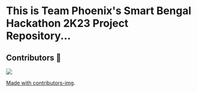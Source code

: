 # This is Team Phoenix's Smart Bengal Hackathon 2K23 Project Repository...

<!-- Copy-paste in your Readme.md file -->

## Contributors 🦸

  <a href="https://github.com/Rajarshi101/TeamPhoenixSBHproject2K23/graphs/contributors"> <img src="https://contributors-img.web.app/image?repo=Rajarshi101/TeamPhoenixSBHproject2K23"/>

Made with [contributors-img](https://contrib.rocks).

